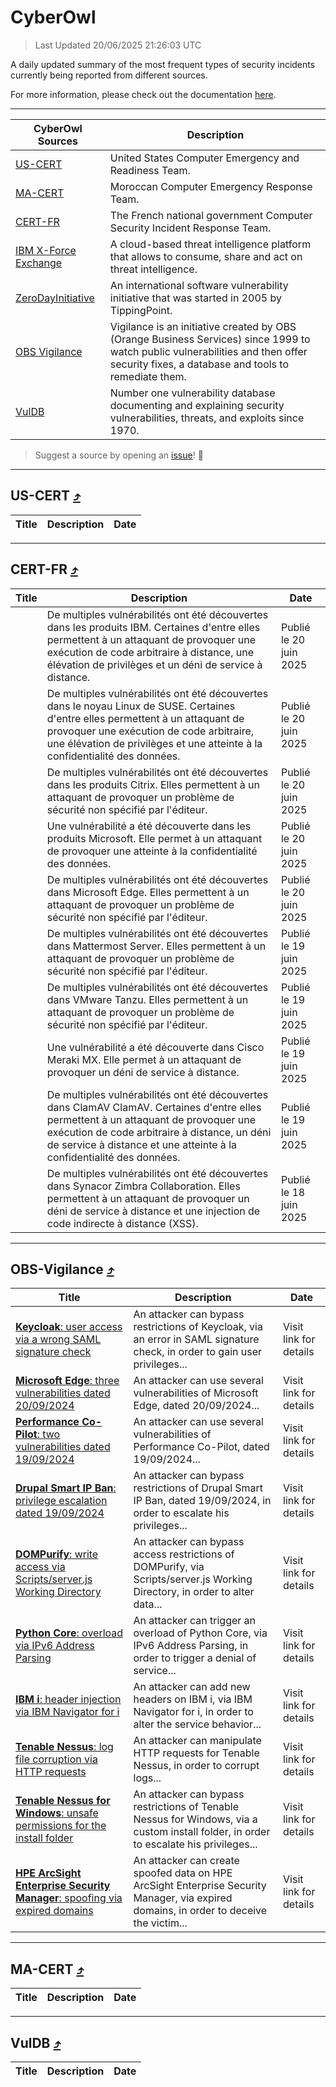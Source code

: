 
 <div id='top'></div>

# CyberOwl

 > Last Updated 20/06/2025 21:26:03 UTC
 
 A daily updated summary of the most frequent types of security incidents currently being reported from different sources.
 
 For more information, please check out the documentation [here](./docs/README.md).
 
 ---
 |CyberOwl Sources|Description|
 |---|---|
 |[US-CERT](#us-cert-arrow_heading_up)|United States Computer Emergency and Readiness Team.|
 |[MA-CERT](#ma-cert-arrow_heading_up)|Moroccan Computer Emergency Response Team.|
 |[CERT-FR](#cert-fr-arrow_heading_up)|The French national government Computer Security Incident Response Team.|
 |[IBM X-Force Exchange](#ibmcloud-arrow_heading_up)|A cloud-based threat intelligence platform that allows to consume, share and act on threat intelligence.|
 |[ZeroDayInitiative](#zerodayinitiative-arrow_heading_up)|An international software vulnerability initiative that was started in 2005 by TippingPoint.|
 |[OBS Vigilance](#obs-vigilance-arrow_heading_up)|Vigilance is an initiative created by OBS (Orange Business Services) since 1999 to watch public vulnerabilities and then offer security fixes, a database and tools to remediate them.|
 |[VulDB](#vuldb-arrow_heading_up)|Number one vulnerability database documenting and explaining security vulnerabilities, threats, and exploits since 1970.|
 
 > Suggest a source by opening an [issue](https://github.com/karimhabush/cyberowl/issues)! :raised_hands:
 ---

## US-CERT [:arrow_heading_up:](#cyberowl)

 |Title|Description|Date|
 |---|---|---|
 
 ---

## CERT-FR [:arrow_heading_up:](#cyberowl)

 |Title|Description|Date|
 |---|---|---|
 |[](https://www.cert.ssi.gouv.fr/avis/CERTFR-2025-AVI-0530/)|De multiples vulnérabilités ont été découvertes dans les produits IBM. Certaines d'entre elles permettent à un attaquant de provoquer une exécution de code arbitraire à distance, une élévation de privilèges et un déni de service à distance.|Publié le 20 juin 2025|
 |[](https://www.cert.ssi.gouv.fr/avis/CERTFR-2025-AVI-0529/)|De multiples vulnérabilités ont été découvertes dans le noyau Linux de SUSE. Certaines d'entre elles permettent à un attaquant de provoquer une exécution de code arbitraire, une élévation de privilèges et une atteinte à la confidentialité des données.|Publié le 20 juin 2025|
 |[](https://www.cert.ssi.gouv.fr/avis/CERTFR-2025-AVI-0528/)|De multiples vulnérabilités ont été découvertes dans les produits Citrix. Elles permettent à un attaquant de provoquer un problème de sécurité non spécifié par l'éditeur.|Publié le 20 juin 2025|
 |[](https://www.cert.ssi.gouv.fr/avis/CERTFR-2025-AVI-0527/)|Une vulnérabilité a été découverte dans les produits Microsoft. Elle permet à un attaquant de provoquer une atteinte à la confidentialité des données.|Publié le 20 juin 2025|
 |[](https://www.cert.ssi.gouv.fr/avis/CERTFR-2025-AVI-0526/)|De multiples vulnérabilités ont été découvertes dans Microsoft Edge. Elles permettent à un attaquant de provoquer un problème de sécurité non spécifié par l'éditeur.|Publié le 20 juin 2025|
 |[](https://www.cert.ssi.gouv.fr/avis/CERTFR-2025-AVI-0525/)|De multiples vulnérabilités ont été découvertes dans Mattermost Server. Elles permettent à un attaquant de provoquer un problème de sécurité non spécifié par l'éditeur.|Publié le 19 juin 2025|
 |[](https://www.cert.ssi.gouv.fr/avis/CERTFR-2025-AVI-0524/)|De multiples vulnérabilités ont été découvertes dans VMware Tanzu. Elles permettent à un attaquant de provoquer un problème de sécurité non spécifié par l'éditeur.|Publié le 19 juin 2025|
 |[](https://www.cert.ssi.gouv.fr/avis/CERTFR-2025-AVI-0523/)|Une vulnérabilité a été découverte dans Cisco Meraki MX. Elle permet à un attaquant de provoquer un déni de service à distance.|Publié le 19 juin 2025|
 |[](https://www.cert.ssi.gouv.fr/avis/CERTFR-2025-AVI-0522/)|De multiples vulnérabilités ont été découvertes dans ClamAV ClamAV. Certaines d'entre elles permettent à un attaquant de provoquer une exécution de code arbitraire à distance, un déni de service à distance et une atteinte à la confidentialité des données.|Publié le 19 juin 2025|
 |[](https://www.cert.ssi.gouv.fr/avis/CERTFR-2025-AVI-0521/)|De multiples vulnérabilités ont été découvertes dans Synacor Zimbra Collaboration. Elles permettent à un attaquant de provoquer un déni de service à distance et une injection de code indirecte à distance (XSS).|Publié le 18 juin 2025|
 
 ---

## OBS-Vigilance [:arrow_heading_up:](#cyberowl)

 |Title|Description|Date|
 |---|---|---|
 |[<a href="https://vigilance.fr/vulnerability/Keycloak-user-access-via-a-wrong-SAML-signature-check-45195" class="noirorange"><b>Keycloak</b>: user access via a wrong SAML signature check</a>](https://vigilance.fr/vulnerability/Keycloak-user-access-via-a-wrong-SAML-signature-check-45195)|An attacker can bypass restrictions of Keycloak, via an error in SAML signature check, in order to gain user privileges...|Visit link for details|
 |[<a href="https://vigilance.fr/vulnerability/Microsoft-Edge-three-vulnerabilities-dated-20-09-2024-45190" class="noirorange"><b>Microsoft Edge</b>: three vulnerabilities dated 20/09/2024</a>](https://vigilance.fr/vulnerability/Microsoft-Edge-three-vulnerabilities-dated-20-09-2024-45190)|An attacker can use several vulnerabilities of Microsoft Edge, dated 20/09/2024...|Visit link for details|
 |[<a href="https://vigilance.fr/vulnerability/Performance-Co-Pilot-two-vulnerabilities-dated-19-09-2024-45188" class="noirorange"><b>Performance Co-Pilot</b>: two vulnerabilities dated 19/09/2024</a>](https://vigilance.fr/vulnerability/Performance-Co-Pilot-two-vulnerabilities-dated-19-09-2024-45188)|An attacker can use several vulnerabilities of Performance Co-Pilot, dated 19/09/2024...|Visit link for details|
 |[<a href="https://vigilance.fr/vulnerability/Drupal-Smart-IP-Ban-privilege-escalation-dated-19-09-2024-45185" class="noirorange"><b>Drupal Smart IP Ban</b>: privilege escalation dated 19/09/2024</a>](https://vigilance.fr/vulnerability/Drupal-Smart-IP-Ban-privilege-escalation-dated-19-09-2024-45185)|An attacker can bypass restrictions of Drupal Smart IP Ban, dated 19/09/2024, in order to escalate his privileges...|Visit link for details|
 |[<a href="https://vigilance.fr/vulnerability/DOMPurify-write-access-via-Scripts-server-js-Working-Directory-47342" class="noirorange"><b>DOMPurify</b>: write access via Scripts/server.js Working Directory</a>](https://vigilance.fr/vulnerability/DOMPurify-write-access-via-Scripts-server-js-Working-Directory-47342)|An attacker can bypass access restrictions of DOMPurify, via Scripts/server.js Working Directory, in order to alter data...|Visit link for details|
 |[<a href="https://vigilance.fr/vulnerability/Python-Core-overload-via-IPv6-Address-Parsing-47340" class="noirorange"><b>Python Core</b>: overload via IPv6 Address Parsing</a>](https://vigilance.fr/vulnerability/Python-Core-overload-via-IPv6-Address-Parsing-47340)|An attacker can trigger an overload of Python Core, via IPv6 Address Parsing, in order to trigger a denial of service...|Visit link for details|
 |[<a href="https://vigilance.fr/vulnerability/IBM-i-header-injection-via-IBM-Navigator-for-i-46921" class="noirorange"><b>IBM i</b>: header injection via IBM Navigator for i</a>](https://vigilance.fr/vulnerability/IBM-i-header-injection-via-IBM-Navigator-for-i-46921)|An attacker can add new headers on IBM i, via IBM Navigator for i, in order to alter the service behavior...|Visit link for details|
 |[<a href="https://vigilance.fr/vulnerability/Tenable-Nessus-log-file-corruption-via-HTTP-requests-46919" class="noirorange"><b>Tenable Nessus</b>: log file corruption via HTTP requests</a>](https://vigilance.fr/vulnerability/Tenable-Nessus-log-file-corruption-via-HTTP-requests-46919)|An attacker can manipulate HTTP requests for Tenable Nessus, in order to corrupt logs...|Visit link for details|
 |[<a href="https://vigilance.fr/vulnerability/Tenable-Nessus-for-Windows-unsafe-permissions-for-the-install-folder-46918" class="noirorange"><b>Tenable Nessus for Windows</b>: unsafe permissions for the install folder</a>](https://vigilance.fr/vulnerability/Tenable-Nessus-for-Windows-unsafe-permissions-for-the-install-folder-46918)|An attacker can bypass restrictions of Tenable Nessus for Windows, via a custom install folder, in order to escalate his privileges...|Visit link for details|
 |[<a href="https://vigilance.fr/vulnerability/HPE-ArcSight-Enterprise-Security-Manager-spoofing-via-expired-domains-46916" class="noirorange"><b>HPE ArcSight Enterprise Security Manager</b>: spoofing via expired domains</a>](https://vigilance.fr/vulnerability/HPE-ArcSight-Enterprise-Security-Manager-spoofing-via-expired-domains-46916)|An attacker can create spoofed data on HPE ArcSight Enterprise Security Manager, via expired domains, in order to deceive the victim...|Visit link for details|
 
 ---

## MA-CERT [:arrow_heading_up:](#cyberowl)

 |Title|Description|Date|
 |---|---|---|
 
 ---

## VulDB [:arrow_heading_up:](#cyberowl)

 |Title|Description|Date|
 |---|---|---|
 